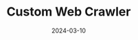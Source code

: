 ---
title: "Custom Web Crawler"
description: "This repo contains a custom web crawler to scan PDFs searching for all the recurrences of a Regexp."
date: 2024-03-10
layout: layout.html
tags: [projects]
link: "https://github.com/DomenicoSacco94/custom-web-crawler"
---